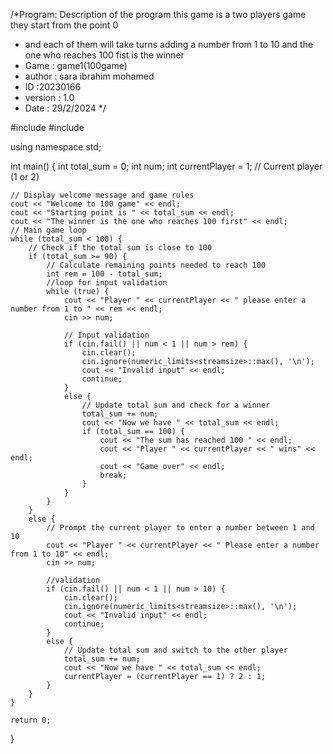 /*Program: Description of the program this game is a two players game they start from the point 0
 * and each of them will take turns adding a number from 1 to 10 and the one who reaches 100 fist is the winner
 * Game : game1(100game)
 * author : sara ibrahim mohamed
 * ID :20230166
 * version : 1.0
 * Date : 29/2/2024 */


#include <iostream>
#include <limits>

using namespace std;

int main() {
    int total_sum = 0;
    int num;
    int currentPlayer = 1;   // Current player (1 or 2)

    // Display welcome message and game rules
    cout << "Welcome to 100 game" << endl;
    cout << "Starting point is " << total_sum << endl;
    cout << "The winner is the one who reaches 100 first" << endl;
    // Main game loop
    while (total_sum < 100) {
        // Check if the total sum is close to 100
        if (total_sum >= 90) {
            // Calculate remaining points needed to reach 100
            int rem = 100 - total_sum;
            //loop for input validation
            while (true) {
                cout << "Player " << currentPlayer << " please enter a number from 1 to " << rem << endl;
                cin >> num;

                // Input validation
                if (cin.fail() || num < 1 || num > rem) {
                    cin.clear();
                    cin.ignore(numeric_limits<streamsize>::max(), '\n');
                    cout << "Invalid input" << endl;
                    continue;
                }
                else {
                    // Update total sum and check for a winner
                    total_sum += num;
                    cout << "Now we have " << total_sum << endl;
                    if (total_sum == 100) {
                        cout << "The sum has reached 100 " << endl;
                        cout << "Player " << currentPlayer << " wins" << endl;
                        cout << "Game over" << endl;
                        break;
                    }
                }
            }
        }
        else {
            // Prompt the current player to enter a number between 1 and 10
            cout << "Player " << currentPlayer << " Please enter a number from 1 to 10" << endl;
            cin >> num;

            //validation
            if (cin.fail() || num < 1 || num > 10) {
                cin.clear();
                cin.ignore(numeric_limits<streamsize>::max(), '\n');
                cout << "Invalid input" << endl;
                continue;
            }
            else {
                // Update total sum and switch to the other player
                total_sum += num;
                cout << "Now we have " << total_sum << endl;
                currentPlayer = (currentPlayer == 1) ? 2 : 1;
            }
        }
    }

    return 0;
}
